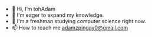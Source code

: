 - 👋  Hi, I’m tohAdam
- 👀  I'm eager to expand my knowledge.
- 🌱  I'm a freshman studying computer science right now.
- 📫  How to reach me adamzpingay0@gmail.com

<!---
tohAdam/tohAdam is a ✨ special ✨ repository because its `README.md` (this file) appears on your GitHub profile.
You can click the Preview link to take a look at your changes.
--->
